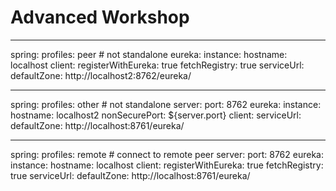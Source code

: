 # Advanced Workshop

---
spring:
  profiles: peer # not standalone
eureka:
  instance:
    hostname: localhost
  client:
    registerWithEureka: true
    fetchRegistry: true
    serviceUrl:
      defaultZone: http://localhost2:8762/eureka/

---
spring:
  profiles: other # not standalone
server:
  port: 8762
eureka:
  instance:
    hostname: localhost2
    nonSecurePort: ${server.port}
  client:
    serviceUrl:
      defaultZone: http://localhost:8761/eureka/


---
spring:
  profiles: remote # connect to remote peer
server:
  port: 8762
eureka:
  instance:
    hostname: localhost
  client:
    registerWithEureka: true
    fetchRegistry: true
    serviceUrl:
      defaultZone: http://localhost:8761/eureka/




